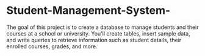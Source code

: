 # Student-Management-System-
The goal of this project is to create a database to manage students and their courses at a school or university. You'll create tables, insert sample data, and write queries to retrieve information such as student details, their enrolled courses, grades, and more.
